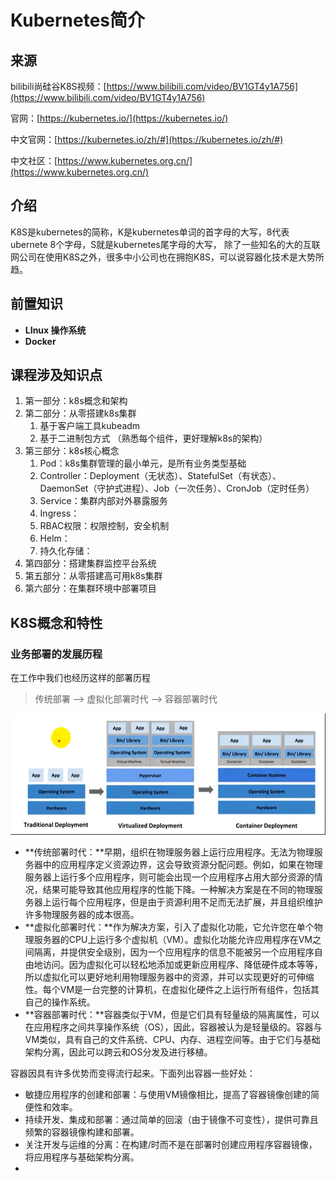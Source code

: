 # Kubernetes简介



## 来源

bilibili尚硅谷K8S视频：[https://www.bilibili.com/video/BV1GT4y1A756](https://www.bilibili.com/video/BV1GT4y1A756)

官网：[https://kubernetes.io/](https://kubernetes.io/)

中文官网：[https://kubernetes.io/zh/#](https://kubernetes.io/zh/#)

中文社区：[https://www.kubernetes.org.cn/](https://www.kubernetes.org.cn/)



## 介绍

K8S是kubernetes的简称，K是kubernetes单词的首字母的大写，8代表 ubernete 8个字母，S就是kubernetes尾字母的大写， 除了一些知名的大的互联网公司在使用K8S之外，很多中小公司也在拥抱K8S，可以说容器化技术是大势所趋。



## 前置知识

- **LInux 操作系统**
- **Docker**



## 课程涉及知识点

1. 第一部分：k8s概念和架构
2. 第二部分：从零搭建k8s集群
   1. 基于客户端工具kubeadm
   2. 基于二进制包方式   （熟悉每个组件，更好理解k8s的架构）
3. 第三部分：k8s核心概念
   1. Pod：k8s集群管理的最小单元，是所有业务类型基础
   2. Controller：Deployment（无状态）、StatefulSet（有状态）、DaemonSet（守护式进程）、Job（一次任务）、CronJob（定时任务）
   3. Service：集群内部对外暴露服务
   4. Ingress：
   5. RBAC权限：权限控制，安全机制
   6. Helm：
   7. 持久化存储：
4. 第四部分：搭建集群监控平台系统
5. 第五部分：从零搭建高可用k8s集群
6. 第六部分：在集群环境中部署项目



## K8S概念和特性

### 业务部署的发展历程

在工作中我们也经历这样的部署历程

>传统部署 --> 虚拟化部署时代 --> 容器部署时代

![image-20210124114400841](images/image-20210124114400841.png)



- **传统部署时代：**早期，组织在物理服务器上运行应用程序。无法为物理服务器中的应用程序定义资源边界，这会导致资源分配问题。例如，如果在物理服务器上运行多个应用程序，则可能会出现一个应用程序占用大部分资源的情况，结果可能导致其他应用程序的性能下降。一种解决方案是在不同的物理服务器上运行每个应用程序，但是由于资源利用不足而无法扩展，并且组织维护许多物理服务器的成本很高。
- **虚拟化部署时代：**作为解决方案，引入了虚拟化功能，它允许您在单个物理服务器的CPU上运行多个虚拟机（VM）。虚拟化功能允许应用程序在VM之间隔离，并提供安全级别，因为一个应用程序的信息不能被另一个应用程序自由地访问。因为虚拟化可以轻松地添加或更新应用程序、降低硬件成本等等，所以虚拟化可以更好地利用物理服务器中的资源，并可以实现更好的可伸缩性。每个VM是一台完整的计算机，在虚拟化硬件之上运行所有组件，包括其自己的操作系统。
- **容器部署时代：**容器类似于VM，但是它们具有轻量级的隔离属性，可以在应用程序之间共享操作系统（OS），因此，容器被认为是轻量级的。容器与VM类似，具有自己的文件系统、CPU、内存、进程空间等。由于它们与基础架构分离，因此可以跨云和OS分发及进行移植。

容器因具有许多优势而变得流行起来。下面列出容器一些好处：

- 敏捷应用程序的创建和部署：与使用VM镜像相比，提高了容器镜像创建的简便性和效率。
- 持续开发、集成和部署：通过简单的回滚（由于镜像不可变性），提供可靠且频繁的容器镜像构建和部署。
- 关注开发与运维的分离：在构建/时而不是在部署时创建应用程序容器镜像，将应用程序与基础架构分离。
- 





